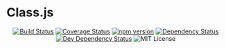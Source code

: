 # Class.js

<!--
[![js-standard-style](https://img.shields.io/badge/code%20style-standard-brightgreen.svg?style=flat-square)](https://github.com/y1j2x34/Class.js)
-->
<!-- https://shields.io/ -->


<div align="center">

[![Build Status](https://travis-ci.org/y1j2x34/Class.js.svg?branch=master)](https://travis-ci.org/y1j2x34/Class.js)
[![Coverage Status](https://coveralls.io/repos/github/y1j2x34/Class.js/badge.svg?branch=master)](https://coveralls.io/github/y1j2x34/Class.js?branch=master)
[![npm version](https://img.shields.io/npm/v/%40y1j2x34%2Fclass.js.svg)](https://www.npmjs.com/package/@y1j2x34/class.js)
[![Dependency Status](https://david-dm.org/y1j2x34/Class.js.svg)](https://david-dm.org/y1j2x34/Class.js)
[![Dev Dependency Status](https://david-dm.org/y1j2x34/Class.js/dev-status.svg)](https://david-dm.org/y1j2x34/Class.js#info=devDependencies)
![MIT License](https://img.shields.io/npm/l/express.svg)

</div>
